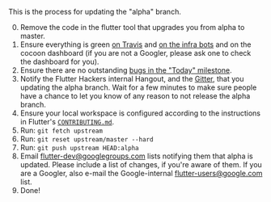This is the process for updating the "alpha" branch.

0. Remove the code in the flutter tool that upgrades you from alpha to master.
1. Ensure everything is green [on Travis](https://travis-ci.org/flutter/flutter/builds) and [on the infra bots](https://build.chromium.org/p/client.flutter/waterfall) and on the cocoon dashboard (if you are not a Googler, please ask one to check the dashboard for you).
2. Ensure there are no outstanding [bugs in the "Today" milestone](https://github.com/flutter/flutter/issues?q=is%3Aopen+is%3Aissue+milestone%3AToday).
3. Notify the Flutter Hackers internal Hangout, and the [Gitter](https://gitter.im/flutter/flutter), that you updating the alpha branch. Wait for a few minutes to make sure people have a chance to let you know of any reason to not release the alpha branch.
4. Ensure your local workspace is configured according to the instructions in Flutter's [`CONTRIBUTING.md`](https://github.com/flutter/flutter/blob/master/CONTRIBUTING.md).
5. Run: `git fetch upstream`
6. Run: `git reset upstream/master --hard`
7. Run: `git push upstream HEAD:alpha` 
8. Email flutter-dev@googlegroups.com lists notifying them that alpha is updated. Please include a list of changes, if you're aware of them. If you are a Googler, also e-mail the Google-internal flutter-users@google.com list.
8. Done!